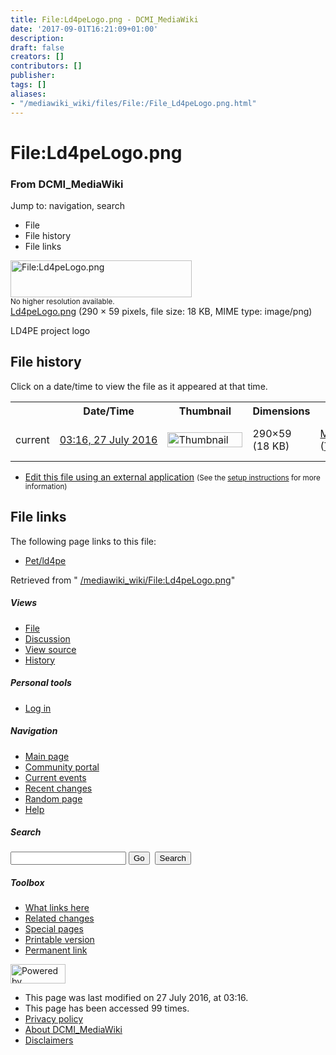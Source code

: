 ```yaml
---
title: File:Ld4peLogo.png - DCMI_MediaWiki
date: '2017-09-01T16:21:09+01:00'
description: 
draft: false
creators: []
contributors: []
publisher: 
tags: []
aliases:
- "/mediawiki_wiki/files/File:/File_Ld4peLogo.png.html"
---
```


<a id="top"></a>
# File:Ld4peLogo.png

### From DCMI\_MediaWiki

Jump to: navigation, search
<!-- start content -->
- File
- File history
- File links

 [<img alt="File:Ld4peLogo.png" src="/images/9/94/Ld4peLogo.png" width="290" height="59">](/mediawiki_wiki/files/Ld4peLogo.png)  
<small>No higher resolution available.</small>  
 [Ld4peLogo.png](/images/9/94/Ld4peLogo.png)‎ (290 × 59 pixels, file size: 18 KB, MIME type: image/png)

LD4PE project logo

<!-- 
NewPP limit report
Preprocessor node count: 1/1000000
Post-expand include size: 0/2097152 bytes
Template argument size: 0/2097152 bytes
Expensive parser function count: 0/100
-->
## File history

Click on a date/time to view the file as it appeared at that time.

<table class="wikitable filehistory">
  <tr>
    <td></td>
    <th>Date/Time</th>
    <th>Thumbnail</th>
    <th>Dimensions</th>
    <th>User</th>
    <th>Comment</th>
  </tr>
  <tr>
    <td>current</td>
    <td class="filehistory-selected" style="white-space: nowrap;"><a href="/mediawiki_wiki/files/Ld4peLogo.png">03:16, 27 July 2016</a></td>
    <td><a href="/images/9/94/Ld4peLogo.png"><img alt="Thumbnail for version as of 03:16, 27 July 2016" src="/images/9/94/Ld4peLogo.png" width="120" height="24"></a></td>
    <td>290×59 <span style="white-space: nowrap;">(18 KB)</span>
    </td>
    <td>
      <a href="/index.php?title=User:MikeCrandall&amp;action=edit&amp;redlink=1" class="new mw-userlink" title="User:MikeCrandall (page does not exist)">MikeCrandall</a> <span style="white-space: nowrap;"> <span class="mw-usertoollinks">(<a href="/index.php?title=User_talk:MikeCrandall&amp;action=edit&amp;redlink=1" class="new" title="User talk:MikeCrandall (page does not exist)">Talk</a> | <a href="/index.php/Special:Contributions/MikeCrandall" title="Special:Contributions/MikeCrandall">contribs</a>)</span></span>
    </td>
    <td> <span class="comment">(LD4PE project logo)</span>
    </td>
  </tr>
</table>

  

- [Edit this file using an external application](/index.php?title=File:Ld4peLogo.png&action=edit&externaledit=true&mode=file "File:Ld4peLogo.png") <small>(See the <a href="http://www.mediawiki.org/wiki/Manual:External_editors" class="external text" rel="nofollow">setup instructions</a> for more information)</small>

## File links

The following page links to this file:

- [Pet/ld4pe](/index.php/Pet/ld4pe "Pet/ld4pe")

Retrieved from " [/mediawiki_wiki/File:Ld4peLogo.png](/mediawiki_wiki/files/File:/File:Ld4peLogo.png.html)"

<!-- end content -->

##### Views

- [File](/mediawiki_wiki/files/File:/File:Ld4peLogo.png.html "View the file page [c]")
- [Discussion](/index.php?title=File_talk:Ld4peLogo.png&action=edit&redlink=1 "Discussion about the content page [t]")
- [View source](/index.php?title=File:Ld4peLogo.png&action=edit "This page is protected.
You can view its source [e]")
- [History](/index.php?title=File:Ld4peLogo.png&action=history "Past revisions of this page [h]")

##### Personal tools

- [Log in](/index.php?title=Special:UserLogin&returnto=File:Ld4peLogo.png "You are encouraged to log in; however, it is not mandatory [o]")

<script type="text/javascript"> if (window.isMSIE55) fixalpha(); </script>

##### Navigation

- [Main page](/index.php/Main_Page "Visit the main page [z]")
- [Community portal](/index.php/DCMI_MediaWiki:Community_portal "About the project, what you can do, where to find things")
- [Current events](/index.php/DCMI_MediaWiki:Current_events "Find background information on current events")
- [Recent changes](/index.php/Special:RecentChanges "The list of recent changes in the wiki [r]")
- [Random page](/index.php/Special:Random "Load a random page [x]")
- [Help](/index.php/Help:Contents "The place to find out")

##### <label for="searchInput">Search</label>

<form action="/index.php" id="searchform">
				<input type="hidden" name="title" value="Special:Search">
				<input id="searchInput" title="Search DCMI_MediaWiki" accesskey="f" type="search" name="search">
				<input type="submit" name="go" class="searchButton" id="searchGoButton" value="Go" title="Go to a page with this exact name if exists"> 
				<input type="submit" name="fulltext" class="searchButton" id="mw-searchButton" value="Search" title="Search the pages for this text">
			</form>

##### Toolbox

- [What links here](/index.php/Special:WhatLinksHere/File:Ld4peLogo.png "List of all wiki pages that link here [j]")
- [Related changes](/index.php/Special:RecentChangesLinked/File:Ld4peLogo.png "Recent changes in pages linked from this page [k]")
- [Special pages](/index.php/Special:SpecialPages "List of all special pages [q]")
- [Printable version](/index.php?title=File:Ld4peLogo.png&printable=yes "Printable version of this page [p]")
- [Permanent link](/index.php?title=File:Ld4peLogo.png&oldid=10056 "Permanent link to this revision of the page")

<!-- end of the left (by default at least) column -->

 [<img src="/skins/common/images/poweredby_mediawiki_88x31.png" height="31" width="88" alt="Powered by MediaWiki">](http://www.mediawiki.org/)

- This page was last modified on 27 July 2016, at 03:16.
- This page has been accessed 99 times.
- [Privacy policy](/index.php/DCMI_MediaWiki:Privacy_policy "DCMI MediaWiki:Privacy policy")
- [About DCMI\_MediaWiki](/index.php/DCMI_MediaWiki:About "DCMI MediaWiki:About")
- [Disclaimers](/index.php/DCMI_MediaWiki:General_disclaimer "DCMI MediaWiki:General disclaimer")

<script>if (window.runOnloadHook) runOnloadHook();</script><!-- Served in 0.555 secs. -->
